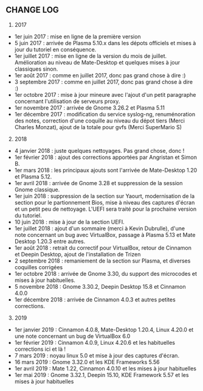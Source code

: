 ## CHANGE LOG

1) 2017

- 1er juin 2017 : mise en ligne de la première version
- 5 juin 2017 : arrivée de Plasma 5.10.x dans les dépots officiels et mises à jour du tutoriel en conséquence.
- 1er juillet 2017 : mise en ligne de la version du mois de juillet. Amélioration au niveau de Mate-Desktop et quelques mises à jour classiques sinon.
- 1er août 2017 : comme en juillet 2017, donc pas grand chose à dire :)
- 3 septembre 2017 : comme en juillet 2017, donc pas grand chose à dire :)
- 1er octobre 2017 : mise à jour mineure avec l'ajout d'un petit paragraphe concernant l'utilisation de serveurs proxy.
- 1er novembre 2017 : arrivée de Gnome 3.26.2 et Plasma 5.11
- 1er décembre 2017 : modification du service syslog-ng, renuménoration des notes, correction d'une coquille au niveau du dépot tiers (Merci Charles Monzat), ajout de la totale pour gvfs (Merci SuperMario S)

2) 2018

- 4 janvier 2018 : juste quelques nettoyages. Pas grand chose, donc !
- 1er février 2018 : ajout des corrections apportées par Angristan et Simon B.
- 1er mars 2018 : les principaux ajouts sont l'arrivée de Mate-Desktop 1.20 et Plasma 5.12.
- 1er avril 2018 : arrivée de Gnome 3.28 et suppression de la session Gnome classique.
- 1er juin 2018 : suppression de la section sur Yaourt, modernisation de la section pour le partionnement Bios, mise à niveau des captures d'écran et un petit peu de nettoyage. L'UEFI sera traité pour la prochaine version du tutoriel.
- 10 juin 2018 : mise à jour de la section UEFI.
- 1er juillet 2018 : ajout d'un sommaire (merci à Kevin Dubrulle), d'une note concernant un bug avec VirtualBox, passage à Plasma 5.13 et Mate Desktop 1.20.3 entre autres.
- 1er août 2018 : retrait du correctif pour VirtualBox, retour de Cinnamon et Deepin Desktop, ajout de l'installation de Trizen
- 2 septembre 2018 : remaniement de la section sur Plasma, et diverses coquilles corrigées
- 1er octobre 2018 : arrivée de Gnome 3.30, du support des microcodes et mises à jour habituelles.
- 5 novembre 2018 : Gnome 3.30.2, Deepin Desktop 15.8 et Cinnamon 4.0.0 
- 1er décembre 2018 : arrivée de Cinnamon 4.0.3 et autres petites corrections.

3) 2019

- 1er janvier 2019 : Cinnamon 4.0.8, Mate-Desktop 1.20.4, Linux 4.20.0 et une note concernant un bug de VirtualBox 6.0
- 1er février 2019 : Cinnamon 4.0.9, Linux 4.20.6 et les habituelles corrections ici et là !
- 7 mars 2019 : noyau linux 5.0 et mise à jour des captures d'écran.
- 16 mars 2019 : Gnome 3.32.0 et les KDE Frameworks 5.56
- 1er avril 2019 : Mate 1.22, Cinnamon 4.0.10 et les mises à jour habituelles
- 1er mai 2019 : Gnome 3.32.1, Deepin 15.10, KDE Framework 5.57 et les mises à jour habituelles
